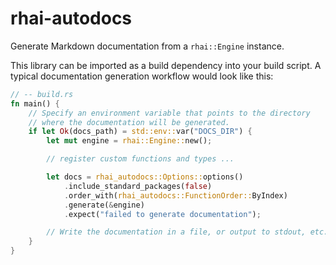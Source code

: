# rhai-autodocs

Generate Markdown documentation from a `rhai::Engine` instance.

This library can be imported as a build dependency into your build script. A typical
documentation generation workflow would look like this:

```rust
// -- build.rs
fn main() {
    // Specify an environment variable that points to the directory
    // where the documentation will be generated.
    if let Ok(docs_path) = std::env::var("DOCS_DIR") {
        let mut engine = rhai::Engine::new();

        // register custom functions and types ...

        let docs = rhai_autodocs::Options::options()
            .include_standard_packages(false)
            .order_with(rhai_autodocs::FunctionOrder::ByIndex)
            .generate(&engine)
            .expect("failed to generate documentation");

        // Write the documentation in a file, or output to stdout, etc.
    }
}
```

